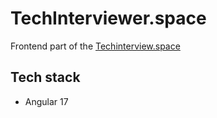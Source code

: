 # TechInterviewer.space

Frontend part of the [Techinterview.space](https://techinterview.space)

## Tech stack

- Angular 17
